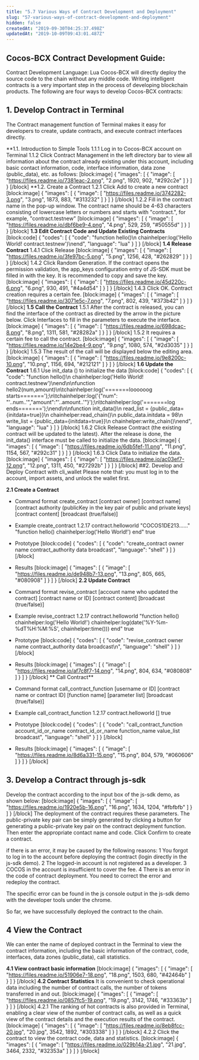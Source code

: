 ```yaml
---
title: "5.7 Various Ways of Contract Development and Deployment"
slug: "57-various-ways-of-contract-development-and-deployment"
hidden: false
createdAt: "2019-09-30T04:25:37.498Z"
updatedAt: "2019-10-09T09:43:01.487Z"
---
```

## Cocos-BCX Contract Development Guide:
Contract Development Language: Lua
Cocos-BCX will directly deploy the source code to the chain without any middle code.
Writing intelligent contracts is a very important step in the process of developing blockchain products. The following are four ways to develop Cocos-BCX contracts:

## 1. Develop Contract in Terminal
The Contract management function of Terminal makes it easy for developers to create, update contracts, and execute contract interfaces directly.

**1.1. Introduction to Simple Tools
1.1.1 Log in to Cocos-BCX account on Terminal
1.1.2 Click Contract Management in the left directory bar to view all information about the contract already existing under this account, including basic contact information, code, interface information, data zone (public_data), etc. as follows:
[block:image]
{
  "images": [
    {
      "image": [
        "https://files.readme.io/7381eac-2.png",
        "2.png",
        1920,
        902,
        "#292c2e"
      ]
    }
  ]
}
[/block]
**1.2. Create a Contract
1.2.1 Click Add to create a new contract
[block:image]
{
  "images": [
    {
      "image": [
        "https://files.readme.io/3742282-3.png",
        "3.png",
        1873,
        883,
        "#313232"
      ]
    }
  ]
}
[/block]
1.2.2 Fill in the contract name in the pop-up window. The contract name should be 4-63 characters consisting of lowercase letters or numbers​ and starts with "contract.", for example, "contract.testnew"
[block:image]
{
  "images": [
    {
      "image": [
        "https://files.readme.io/dbf6be9-4.png",
        "4.png",
        529,
        259,
        "#50555d"
      ]
    }
  ]
}
[/block]
**1.3 Edit Contract Code and Update Existing Contracts** 
[block:code]
{
  "codes": [
    {
      "code": "function hello()\n    chainhelper:log('Hello World! contract.testnew')\nend",
      "language": "lua"
    }
  ]
}
[/block]
**1.4 Release Contract**
1.4.1 Click Release
[block:image]
{
  "images": [
    {
      "image": [
        "https://files.readme.io/3fe97bc-5.png",
        "5.png",
        1256,
        428,
        "#262829"
      ]
    }
  ]
}
[/block]
1.4.2 Click Random Generation. If the contract opens the permission validation, the app_keys configuration entry of JS-SDK must be filled in with the key. It is recommended to copy and save the key.
[block:image]
{
  "images": [
    {
      "image": [
        "https://files.readme.io/45d220c-6.png",
        "6.png",
        930,
        491,
        "#4a4d54"
      ]
    }
  ]
}
[/block]
1.4.3 Click OK. Contract​ creation requires a certain fee.
[block:image]
{
  "images": [
    {
      "image": [
        "https://files.readme.io/3071e5c-7.png",
        "7.png",
        802,
        439,
        "#373b42"
      ]
    }
  ]
}
[/block]
**1.5 Call the Contract**
1.5.1 After the contract is released, you can find the interface of the contract as directed by the arrow in the picture below. Click Interfaces to fill in the parameters to execute the interface.
[block:image]
{
  "images": [
    {
      "image": [
        "https://files.readme.io/698dcac-8.png",
        "8.png",
        1311,
        581,
        "#28282a"
      ]
    }
  ]
}
[/block]
1.5.2 It requires a certain fee to call the contract.
[block:image]
{
  "images": [
    {
      "image": [
        "https://files.readme.io/14e2be4-9.png",
        "9.png",
        1080,
        574,
        "#2d3035"
      ]
    }
  ]
}
[/block]
1.5.3 The result of the call will be displayed below the editing area.
[block:image]
{
  "images": [
    {
      "image": [
        "https://files.readme.io/9e8200c-10.png",
        "10.png",
        1156,
        694,
        "#212121"
      ]
    }
  ]
}
[/block]
**1.6 Update the Contract**
1.6.1 Use init_data () to initialize the data
[block:code]
{
  "codes": [
    {
      "code": "function hello()\n    chainhelper:log('Hello World! contract.testnew')\nend\n\nfunction hello2(num,amount)\n\tchainhelper:log('=======loooooog starts=======');\n\tchainhelper:log('{\"num\": \"'..num..'\",\"amount\":\"'..amount..'\"}');\n\tchainhelper:log('=======log ends=======');\nend\n\nfunction init_data()\n    read_list = {public_data={initdata=true}}\n    chainhelper:read_chain()\n    public_data.initdata  = 98\n    write_list = {public_data={initdata=true}}\n    chainhelper:write_chain()\nend",
      "language": "lua"
    }
  ]
}
[/block]
1.6.2 Click Release Contract (the existing contract will be updated to the latest). After the release is done, the init_data() interface must be called to initialize the data.
[block:image]
{
  "images": [
    {
      "image": [
        "https://files.readme.io/6db5fef-11.png",
        "11.png",
        1154,
        567,
        "#292c31"
      ]
    }
  ]
}
[/block]
1.6.3 Click Data to initialize the data.
[block:image]
{
  "images": [
    {
      "image": [
        "https://files.readme.io/ac03ef7-12.png",
        "12.png",
        1311,
        450,
        "#27292b"
      ]
    }
  ]
}
[/block]
##2. Develop and Deploy Contract with cli_wallet
Please note that: you must log in to the account, import assets, and unlock the wallet first.

**2.1 Create a Contract**

* Command format
create_contract [contract owner] [contract name] [contract authority (publicKey in the key pair of public and private keys] [contract content] [broadcast (true/false)]

* Example
create_contract 1.2.17 contract.helloworld "COCOS1DE213......" "function hello() chainhelper:log('Hello World!') end" true
* Prototype
[block:code]
{
  "codes": [
    {
      "code": "create_contract owner name contract_authority data broadcast",
      "language": "shell"
    }
  ]
}
[/block]
* Results
[block:image]
{
  "images": [
    {
      "image": [
        "https://files.readme.io/de948b7-13.png",
        "13.png",
        805,
        665,
        "#080908"
      ]
    }
  ]
}
[/block]
**2.2 Update Contract**
* Command format
revise_contract [account name who updated the contract] [contract name or ID] [contract content] [broadcast (true/false)]

* Example
revise_contract 1.2.17 contract.helloworld "function hello() chainhelper:log('Hello World!') chainhelper:log(date('%Y-%m-%dT%H:%M:%S', chainhelper:time())) end" true
* Prototype
[block:code]
{
  "codes": [
    {
      "code": "revise_contract owner name contract_authority data broadcast\n",
      "language": "shell"
    }
  ]
}
[/block]
* Results
[block:image]
{
  "images": [
    {
      "image": [
        "https://files.readme.io/af7c8f7-14.png",
        "14.png",
        804,
        634,
        "#080808"
      ]
    }
  ]
}
[/block]
** Call Contract**
* Command format
call_contract_function [username or ID] [contract name or contract ID] [function name] [parameter list] [broadcast (true/false)]
* Example
call_contract_function 1.2.17 contract.helloworld [] true
* Prototype
[block:code]
{
  "codes": [
    {
      "code": "call_contract_function account_id_or_name contract_id_or_name function_name value_list broadcast",
      "language": "shell"
    }
  ]
}
[/block]
* Results
[block:image]
{
  "images": [
    {
      "image": [
        "https://files.readme.io/8d6a331-15.png",
        "15.png",
        804,
        579,
        "#060606"
      ]
    }
  ]
}
[/block]
## 3. Develop a Contract through js-sdk
Develop the contract according to the ​input box of the js-sdk demo, as shown below:
[block:image]
{
  "images": [
    {
      "image": [
        "https://files.readme.io/1920e5b-16.png",
        "16.png",
        1634,
        1204,
        "#fbfbfb"
      ]
    }
  ]
}
[/block]
The deployment of the contract requires these parameters. The public-private key pair can be simply generated by clicking a button for generating a public-private key pair on the contract deployment function. Then enter the appropriate contact name and code. Click Confirm to create a contract.

if there is an error, it may be caused by the following reasons:
1	You forgot to log in to the account before deploying the contract (login directly in the js-sdk demo).
2	The logged-in account is not registered as a developer.
3	COCOS in the account is insufficient to cover the fee.
4	There is an error in the code of contract deployment. You need to correct the error and redeploy the contract.

The specific error can be found in the js console output in the js-sdk demo with the developer tools under the chrome.

So far, we have successfully deployed the contract to the chain. 

##  4 View the Contract
We can enter the name of deployed contract in the Terminal to view the contract information, including the basic information of the contract, code, interfaces, data zones (public_data), call statistics.

**4.1 View contract basic information** 
[block:image]
{
  "images": [
    {
      "image": [
        "https://files.readme.io/51906e7-18.png",
        "18.png",
        1503,
        680,
        "#42464b"
      ]
    }
  ]
}
[/block]
**4.2 Contract Statistics**
 It is convenient to check operational data including the number of contract calls, the number of tokens transferred in and out.
[block:image]
{
  "images": [
    {
      "image": [
        "https://files.readme.io/0857fc5-19.png",
        "19.png",
        3142,
        1746,
        "#33363b"
      ]
    }
  ]
}
[/block]
4.2.1 The ranking of hot contracts is also provided in Terminal, enabling a clear view of the number of contract calls, as well as a quick view of the contract details and the execution results of the contract.
[block:image]
{
  "images": [
    {
      "image": [
        "https://files.readme.io/8eb8fcc-20.jpg",
        "20.jpg",
        3542,
        1892,
        "#303338"
      ]
    }
  ]
}
[/block]
4.2.2 Click the contract to view the contract code, data and statistics.
[block:image]
{
  "images": [
    {
      "image": [
        "https://files.readme.io/029b14a-21.jpg",
        "21.jpg",
        3464,
        2332,
        "#32353a"
      ]
    }
  ]
}
[/block]
